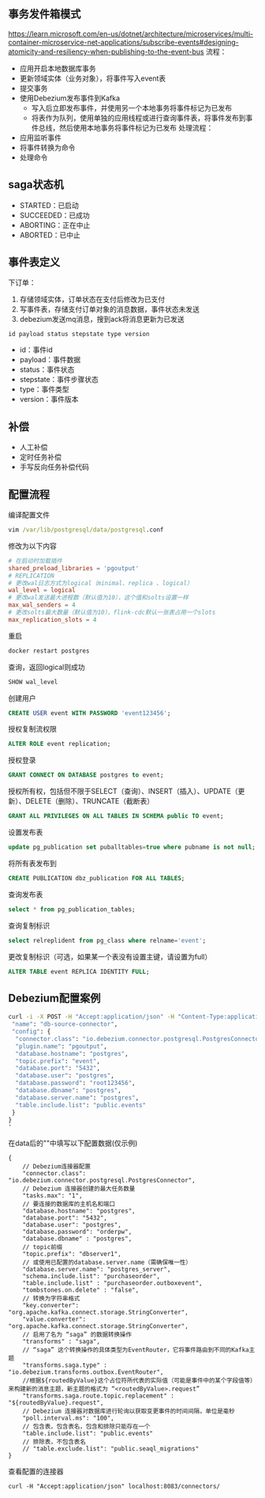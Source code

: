 ## 事务发件箱模式

<https://learn.microsoft.com/en-us/dotnet/architecture/microservices/multi-container-microservice-net-applications/subscribe-events#designing-atomicity-and-resiliency-when-publishing-to-the-event-bus>
流程：

* 应用开启本地数据库事务
* 更新领域实体（业务对象），将事件写入event表
* 提交事务
* 使用Debezium发布事件到Kafka
  * 写入后立即发布事件，并使用另一个本地事务将事件标记为已发布
  * 将表作为队列，使用单独的应用线程或进行查询事件表，将事件发布到事件总线，然后使用本地事务将事件标记为已发布
处理流程：
* 应用监听事件
* 将事件转换为命令
* 处理命令

## saga状态机

* STARTED：已启动
* SUCCEEDED：已成功
* ABORTING：正在中止
* ABORTED：已中止

## 事件表定义

下订单：

1. 存储领域实体，订单状态在支付后修改为已支付
2. 写事件表，存储支付订单对象的消息数据，事件状态未发送
3. debezium发送mq消息，搜到ack将消息更新为已发送

```
id payload status stepstate type version
```

* id：事件id
* payload：事件数据
* status：事件状态
* stepstate：事件步骤状态
* type：事件类型
* version：事件版本

## 补偿

* 人工补偿
* 定时任务补偿
* 手写反向任务补偿代码

## 配置流程

编译配置文件

```cmd
vim /var/lib/postgresql/data/postgresql.conf
```

修改为以下内容

```conf
# 在启动时加载插件
shared_preload_libraries = 'pgoutput' 
# REPLICATION
# 更改wal日志方式为logical（minimal、replica 、logical）
wal_level = logical
# 更改wal发送最大进程数（默认值为10），这个值和solts设置一样
max_wal_senders = 4
# 更改solts最大数量（默认值为10），flink-cdc默认一张表占用一个slots
max_replication_slots = 4
```

重启

```cmd
docker restart postgres
```

查询，返回logical则成功

```sql
SHOW wal_level
```

创建用户

```sql
CREATE USER event WITH PASSWORD 'event123456';
```

授权复制流权限

```sql
ALTER ROLE event replication;
```

授权登录

```sql
GRANT CONNECT ON DATABASE postgres to event;
```

授权所有权，包括但不限于SELECT（查询）、INSERT（插入）、UPDATE（更新）、DELETE（删除）、TRUNCATE（截断表）

```sql
GRANT ALL PRIVILEGES ON ALL TABLES IN SCHEMA public TO event;
```

设置发布表

```sql
update pg_publication set puballtables=true where pubname is not null;
```

将所有表发布到

```sql
CREATE PUBLICATION dbz_publication FOR ALL TABLES;
```

查询发布表

```sql
select * from pg_publication_tables;
```

查询复制标识

```sql
select relreplident from pg_class where relname='event';
```

更改复制标识（可选，如果某一个表没有设置主键，请设置为full）

```sql
ALTER TABLE event REPLICA IDENTITY FULL;
```

## Debezium配置案例

```cmd
curl -i -X POST -H "Accept:application/json" -H "Content-Type:application/json" debezium:8083/connectors/ --data '{
 "name": "db-source-connector",
 "config": {
  "connector.class": "io.debezium.connector.postgresql.PostgresConnector",
  "plugin.name": "pgoutput",
  "database.hostname": "postgres",
  "topic.prefix": "event",
  "database.port": "5432",
  "database.user": "postgres",
  "database.password": "root123456",
  "database.dbname": "postgres",
  "database.server.name": "postgres",
  "table.include.list": "public.events"
 }
}
'

```

在data后的""中填写以下配置数据(仅示例)

```json5
{
    // Debezium连接器配置
    "connector.class": "io.debezium.connector.postgresql.PostgresConnector",
    // Debezium 连接器创建的最大任务数量
    "tasks.max": "1",
    // 要连接的数据库的主机名和端口
    "database.hostname": "postgres",
    "database.port": "5432",
    "database.user": "postgres",
    "database.password": "orderpw",
    "database.dbname" : "postgres",
    // topic前缀
    "topic.prefix": "dbserver1",
    // 或使用已配置的database.server.name（需确保唯一性）
    "database.server.name": "postgres_server",
    "schema.include.list": "purchaseorder",
    "table.include.list" : "purchaseorder.outboxevent",
    "tombstones.on.delete" : "false",
    // 转换为字符串格式
    "key.converter": "org.apache.kafka.connect.storage.StringConverter",
    "value.converter": "org.apache.kafka.connect.storage.StringConverter",
    // 启用了名为 “saga” 的数据转换操作
    "transforms" : "saga",
    // “saga” 这个转换操作的具体类型为EventRouter，它将事件路由到不同的Kafka主题
    "transforms.saga.type" : "io.debezium.transforms.outbox.EventRouter",
    //根据${routedByValue}这个占位符所代表的实际值（可能是事件中的某个字段值等）来构建新的消息主题，新主题的格式为 “<routedByValue>.request”
    "transforms.saga.route.topic.replacement" : "${routedByValue}.request",
    // Debezium 连接器对数据库进行轮询以获取变更事件的时间间隔，单位是毫秒
    "poll.interval.ms": "100",
    // 包含表，包含表名，包含和排除只能存在一个
    "table.include.list": "public.events"
    // 排除表，不包含表名
    // "table.exclude.list": "public.seaql_migrations"
}
```

查看配置的连接器

```
curl -H "Accept:application/json" localhost:8083/connectors/
```
